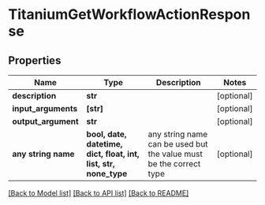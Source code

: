 # TitaniumGetWorkflowActionResponse


## Properties
Name | Type | Description | Notes
------------ | ------------- | ------------- | -------------
**description** | **str** |  | [optional] 
**input_arguments** | **[str]** |  | [optional] 
**output_argument** | **str** |  | [optional] 
**any string name** | **bool, date, datetime, dict, float, int, list, str, none_type** | any string name can be used but the value must be the correct type | [optional]

[[Back to Model list]](../README.md#documentation-for-models) [[Back to API list]](../README.md#documentation-for-api-endpoints) [[Back to README]](../README.md)


